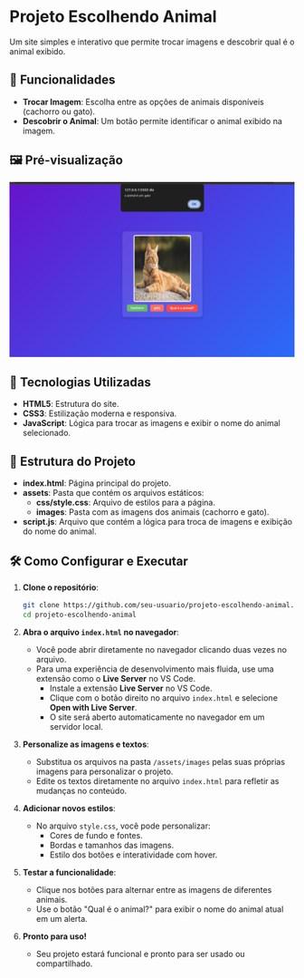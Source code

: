 # Projeto Escolhendo Animal

Um site simples e interativo que permite trocar imagens e descobrir qual é o animal exibido.

## 🌟 Funcionalidades

- **Trocar Imagem**: Escolha entre as opções de animais disponíveis (cachorro ou gato).
- **Descobrir o Animal**: Um botão permite identificar o animal exibido na imagem.

## 🖼️ Pré-visualização

![Imagem do sistema](/assets/images/image.png)

## 🚀 Tecnologias Utilizadas

- **HTML5**: Estrutura do site.
- **CSS3**: Estilização moderna e responsiva.
- **JavaScript**: Lógica para trocar as imagens e exibir o nome do animal selecionado.

## 📂 Estrutura do Projeto

- **index.html**: Página principal do projeto.
- **assets**: Pasta que contém os arquivos estáticos:
  - **css/style.css**: Arquivo de estilos para a página.
  - **images**: Pasta com as imagens dos animais (cachorro e gato).
- **script.js**: Arquivo que contém a lógica para troca de imagens e exibição do nome do animal.

## 🛠️ Como Configurar e Executar

1. **Clone o repositório**:

   ```bash
   git clone https://github.com/seu-usuario/projeto-escolhendo-animal.git
   cd projeto-escolhendo-animal
   ```

2. **Abra o arquivo `index.html` no navegador**:

   - Você pode abrir diretamente no navegador clicando duas vezes no arquivo.
   - Para uma experiência de desenvolvimento mais fluida, use uma extensão como o **Live Server** no VS Code.
     - Instale a extensão **Live Server** no VS Code.
     - Clique com o botão direito no arquivo `index.html` e selecione **Open with Live Server**.
     - O site será aberto automaticamente no navegador em um servidor local.

3. **Personalize as imagens e textos**:

   - Substitua os arquivos na pasta `/assets/images` pelas suas próprias imagens para personalizar o projeto.
   - Edite os textos diretamente no arquivo `index.html` para refletir as mudanças no conteúdo.

4. **Adicionar novos estilos**:

   - No arquivo `style.css`, você pode personalizar:
     - Cores de fundo e fontes.
     - Bordas e tamanhos das imagens.
     - Estilo dos botões e interatividade com hover.

5. **Testar a funcionalidade**:

   - Clique nos botões para alternar entre as imagens de diferentes animais.
   - Use o botão "Qual é o animal?" para exibir o nome do animal atual em um alerta.

6. **Pronto para uso!**
   - Seu projeto estará funcional e pronto para ser usado ou compartilhado.
